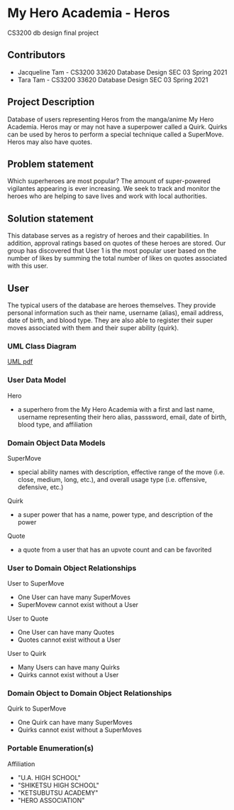 # My Hero Academia - Heros
CS3200 db design final project

## Contributors
* Jacqueline Tam - CS3200 33620 Database Design SEC 03 Spring 2021
* Tara Tam - CS3200 33620 Database Design SEC 03 Spring 2021

## Project Description
Database of users representing Heros from the manga/anime My Hero Academia. Heros may or may not have a superpower called a Quirk. Quirks can be used by heros to perform a special technique called a SuperMove. Heros may also have quotes.

## Problem statement
Which superheroes are most popular? The amount of super-powered vigilantes appearing is ever increasing. We seek to track and monitor the heroes who are helping to save lives and work with local authorities.

## Solution statement
This database serves as a registry of heroes and their capabilities. In addition, approval ratings based on quotes of these heroes are stored. Our group has discovered that User 1 is the most popular user based on the number of likes by summing the total number of likes on quotes associated with this user.

## User
The typical users of the database are heroes themselves. They provide personal information such as their name, username (alias), email address, date of birth, and blood type. They are also able to register their super moves associated with them and their super ability (quirk).

### UML Class Diagram
[UML pdf](db_design_final_project_UML.pdf)

### User Data Model
Hero
* a superhero from the My Hero Academia with a first and last name, username representing their hero alias, passsword, email, date of birth, blood type, and affiliation

### Domain Object Data Models
SuperMove
* special ability names with description, effective range of the move (i.e. close, medium, long, etc.), and overall usage type (i.e. offensive, defensive, etc.)

Quirk
* a super power that has a name, power type, and description of the power

Quote
* a quote from a user that has an upvote count and can be favorited

### User to Domain Object Relationships
User to SuperMove
* One User can have many SuperMoves
* SuperMovew cannot exist without a User

User to Quote
* One User can have many Quotes
* Quotes cannot exist without a User

User to Quirk
* Many Users can have many Quirks
* Quirks cannot exist without a User

### Domain Object to Domain Object Relationships
Quirk to SuperMove
* One Quirk can have many SuperMoves
* Quirks cannot exist without a SuperMoves

### Portable Enumeration(s)
Affiliation
* "U.A. HIGH SCHOOL"
* "SHIKETSU HIGH SCHOOL"
* "KETSUBUTSU ACADEMY"
* "HERO ASSOCIATION"
